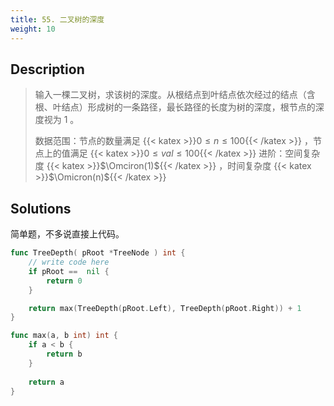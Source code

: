 ```yaml
---
title: 55. 二叉树的深度
weight: 10
---
```

## Description
> 输入一棵二叉树，求该树的深度。从根结点到叶结点依次经过的结点（含根、叶结点）形成树的一条路径，最长路径的长度为树的深度，根节点的深度视为 1 。
> 
> 数据范围：节点的数量满足 {{< katex >}}$0 \le n \le 100${{< /katex >}} ，节点上的值满足 {{< katex >}}$0 \le val \le 100${{< /katex >}}
> 进阶：空间复杂度 {{< katex >}}$\Omciron(1)${{< /katex >}} ，时间复杂度 {{< katex >}}$\Omicron(n)${{< /katex >}}


## Solutions

简单题，不多说直接上代码。
```go
func TreeDepth( pRoot *TreeNode ) int {
    // write code here
	if pRoot ==  nil {
		return 0
	}

	return max(TreeDepth(pRoot.Left), TreeDepth(pRoot.Right)) + 1
}

func max(a, b int) int {
    if a < b {
        return b
    }
    
    return a
}
```
